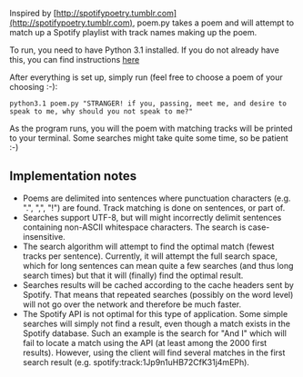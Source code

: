 Inspired by [http://spotifypoetry.tumblr.com](http://spotifypoetry.tumblr.com), poem.py takes a poem and will attempt to match up a Spotify playlist with track names making up the poem. 

To run, you need to have Python 3.1 installed. If you do not already have this, you can find instructions [here](http://diveintopython3.org/installing-python.html)

After everything is set up, simply run (feel free to choose a poem of your choosing :-):

    python3.1 poem.py "STRANGER! if you, passing, meet me, and desire to speak to me, why should you not speak to me?"

As the program runs, you will the poem with matching tracks will be printed to your terminal. Some searches might take quite some time, so be patient :-)

## Implementation notes
* Poems are delimited into sentences where punctuation characters (e.g. ".", ",", "!") are found. Track matching is done on sentences, or part of.
* Searches support UTF-8, but will might incorrectly delimit sentences containing non-ASCII whitespace characters. The search is case-insensitive. 
* The search algorithm will attempt to find the optimal match (fewest tracks per sentence). Currently, it will attempt the full search space, which for long sentences can mean quite a few searches (and thus long search times) but that it will (finally) find the optimal result. 
* Searches results will be cached according to the cache headers sent by Spotify. That means that repeated searches (possibly on the word level) will not go over the network and therefore be much faster.
* The Spotify API is not optimal for this type of application. Some simple searches will simply not find a result, even though a match exists in the Spotify database. Such an example is the search for "And I" which will fail to locate a match using the API (at least among the 2000 first results). However, using the client will find several matches in the first search result (e.g. spotify:track:1Jp9n1uHB72CfK31j4mEPh).